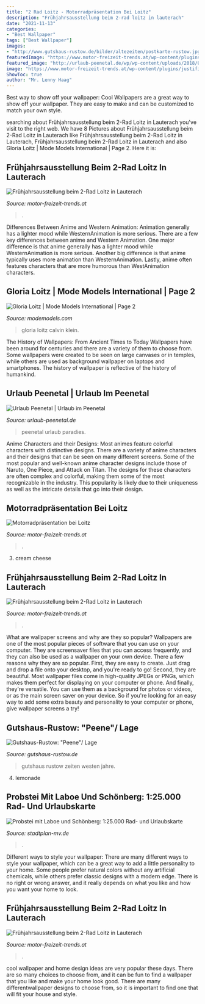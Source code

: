 ```yaml
---
title: "2 Rad Loitz - Motorradpräsentation Bei Loitz"
description: "Frühjahrsausstellung beim 2-rad loitz in lauterach"
date: "2021-11-13"
categories:
- "Best Wallpaper"
tags: ["Best Wallpaper"]
images:
- "http://www.gutshaus-rustow.de/bilder/altezeiten/postkarte-rustow.jpg"
featuredImage: "https://www.motor-freizeit-trends.at/wp-content/plugins/justified-image-grid/timthumb.php?src=https:%2F%2Fwww.motor-freizeit-trends.at%2Fwp-content%2Fuploads%2FFrühjahrsausstellung-Loitz-2015_9912.jpg&amp;h=230&amp;q=90&amp;f=.jpg"
featured_image: "http://urlaub-peenetal.de/wp/wp-content/uploads/2018/02/slider_angeln.jpg"
image: "https://www.motor-freizeit-trends.at/wp-content/plugins/justified-image-grid/timthumb.php?src=https:%2F%2Fwww.motor-freizeit-trends.at%2Fwp-content%2Fuploads%2FFrühjahrsausstellung-Loitz-2015_9912.jpg&amp;h=230&amp;q=90&amp;f=.jpg"
ShowToc: true
author: "Mr. Lenny Haag"
---
```



Best way to show off your wallpaper:
Cool Wallpapers are a great way to show off your wallpaper. They are easy to make and can be customized to match your own style.

	

		
searching about Frühjahrsausstellung beim 2-Rad Loitz in Lauterach you've visit to the right web. We have 8 Pictures about Frühjahrsausstellung beim 2-Rad Loitz in Lauterach like Frühjahrsausstellung beim 2-Rad Loitz in Lauterach, Frühjahrsausstellung beim 2-Rad Loitz in Lauterach and also Gloria Loitz | Mode Models International | Page 2. Here it is:
		
    
## Frühjahrsausstellung Beim 2-Rad Loitz In Lauterach

<img loading=lazy src="https://www.motor-freizeit-trends.at/wp-content/plugins/justified-image-grid/timthumb.php?src=https:%2F%2Fwww.motor-freizeit-trends.at%2Fwp-content%2Fuploads%2FFrühjahrsausstellung-Loitz-2015_9912.jpg&amp;h=230&amp;q=90&amp;f=.jpg" onerror="this.onerror=null;this.src='https://tse2.mm.bing.net/th?id=OIP.YEqaTwvxUiAGhn4T-dN7tAAAAA&amp;pid=15.1';" alt="Frühjahrsausstellung beim 2-Rad Loitz in Lauterach">

_Source: motor-freizeit-trends.at_

>. 

	

Differences Between Anime and Western Animation: Animation generally has a lighter mood while WesternAnimation is more serious.
There are a few key differences between anime and Western Animation. One major difference is that anime generally has a lighter mood while WesternAnimation is more serious. Another big difference is that anime typically uses more animation than WesternAnimation. Lastly, anime often features characters that are more humorous than WestAnimation characters.

    
## Gloria Loitz | Mode Models International | Page 2

<img loading=lazy src="http://3.bp.blogspot.com/_oO-QehtTMUs/S9xHVWU_04I/AAAAAAAAI4A/lIh83WqDIsU/s1600/calvin-klein-f10-042910_ph_kessl-2.jpg" onerror="this.onerror=null;this.src='https://tse2.mm.bing.net/th?id=OIP.6_llo8kU6JUksnCPgFlrNgAAAA&amp;pid=15.1';" alt="Gloria Loitz | Mode Models International | Page 2">

_Source: modemodels.com_

>gloria loitz calvin klein. 

	

The History of Wallpapers: From Ancient Times to Today
Wallpapers have been around for centuries and there are a variety of them to choose from. Some wallpapers were created to be seen on large canvases or in temples, while others are used as background wallpaper on laptops and smartphones. The history of wallpaper is reflective of the history of humankind.

    
## Urlaub Peenetal | Urlaub Im Peenetal

<img loading=lazy src="http://urlaub-peenetal.de/wp/wp-content/uploads/2018/02/slider_angeln.jpg" onerror="this.onerror=null;this.src='https://tse3.mm.bing.net/th?id=OIP.fLUSRl1oatDv8PMkknTCvAHaE4&amp;pid=15.1';" alt="Urlaub Peenetal | Urlaub im Peenetal">

_Source: urlaub-peenetal.de_

>peenetal urlaub paradies. 

	

Anime Characters and their Designs: Most animes feature colorful characters with distinctive designs.
There are a variety of anime characters and their designs that can be seen on many different screens. Some of the most popular and well-known anime character designs include those of Naruto, One Piece, and Attack on Titan. The designs for these characters are often complex and colorful, making them some of the most recognizable in the industry. This popularity is likely due to their uniqueness as well as the intricate details that go into their design.

    
## Motorradpräsentation Bei Loitz

<img loading=lazy src="https://www.motor-freizeit-trends.at/wp-content/uploads/Loitz-Fruehjahrsausstellung26.jpg" onerror="this.onerror=null;this.src='https://tse4.mm.bing.net/th?id=OIP.qlGfecebACY8p0nSRsYe_gHaFj&amp;pid=15.1';" alt="Motorradpräsentation bei Loitz">

_Source: motor-freizeit-trends.at_

>. 

	

3. cream cheese 

    
## Frühjahrsausstellung Beim 2-Rad Loitz In Lauterach

<img loading=lazy src="https://www.motor-freizeit-trends.at/wp-content/plugins/justified-image-grid/timthumb.php?src=https:%2F%2Fwww.motor-freizeit-trends.at%2Fwp-content%2Fuploads%2FFrühjahrsausstellung-Loitz-2015_9917.jpg&amp;h=230&amp;q=90&amp;f=.jpg" onerror="this.onerror=null;this.src='https://tse4.mm.bing.net/th?id=OIP.mboje7mtaIjU3RHIV770KQAAAA&amp;pid=15.1';" alt="Frühjahrsausstellung beim 2-Rad Loitz in Lauterach">

_Source: motor-freizeit-trends.at_

>. 

	

What are wallpaper screens and why are they so popular?
Wallpapers are one of the most popular pieces of software that you can use on your computer. They are screensaver files that you can access frequently, and they can also be used as a wallpaper on your own device. There a few reasons why they are so popular. First, they are easy to create. Just drag and drop a file onto your desktop, and you're ready to go! Second, they are beautiful. Most wallpaper files come in high-quality JPEGs or PNGs, which makes them perfect for displaying on your computer or phone. And finally, they're versatile. You can use them as a background for photos or videos, or as the main screen saver on your device. So if you're looking for an easy way to add some extra beauty and personality to your computer or phone, give wallpaper screens a try!

    
## Gutshaus-Rustow: &quot;Peene&quot;/ Lage

<img loading=lazy src="http://www.gutshaus-rustow.de/bilder/altezeiten/postkarte-rustow.jpg" onerror="this.onerror=null;this.src='https://tse4.mm.bing.net/th?id=OIP.oNRvKuAz7-5B-QbJ6oaQAAHaE8&amp;pid=15.1';" alt="Gutshaus-Rustow: &quot;Peene&quot;/ Lage">

_Source: gutshaus-rustow.de_

>gutshaus rustow zeiten westen jahre. 

	

4. lemonade 

    
## Probstei Mit Laboe Und Schönberg: 1:25.000 Rad- Und Urlaubskarte

<img loading=lazy src="https://stadtplan-mv.de/at-get-img/1056/0/probstei-mit-laboe-und-schoenberg-125-000-rad-und-urlaubskarte-kvplan-schleswig-holstein-region-http-www-kv-plan-de-schleswig-holstein-html.jpg" onerror="this.onerror=null;this.src='https://tse1.mm.bing.net/th?id=OIP.DhxBfAEz-mzNv_NtlnZDpwAAAA&amp;pid=15.1';" alt="Probstei mit Laboe und Schönberg: 1:25.000 Rad- und Urlaubskarte">

_Source: stadtplan-mv.de_

>. 

	

Different ways to style your wallpaper:
There are many different ways to style your wallpaper, which can be a great way to add a little personality to your home. Some people prefer natural colors without any artificial chemicals, while others prefer classic designs with a modern edge. There is no right or wrong answer, and it really depends on what you like and how you want your home to look.

    
## Frühjahrsausstellung Beim 2-Rad Loitz In Lauterach

<img loading=lazy src="https://www.motor-freizeit-trends.at/wp-content/plugins/justified-image-grid/timthumb.php?src=https:%2F%2Fwww.motor-freizeit-trends.at%2Fwp-content%2Fuploads%2FFrühjahrsausstellung-Loitz-2015_9915.jpg&amp;h=230&amp;q=90&amp;f=.jpg" onerror="this.onerror=null;this.src='https://tse3.mm.bing.net/th?id=OIP.h03EeGd4Z_twhw1nthhMHgAAAA&amp;pid=15.1';" alt="Frühjahrsausstellung beim 2-Rad Loitz in Lauterach">

_Source: motor-freizeit-trends.at_

>. 

	

cool wallpaper and home design ideas are very popular these days. There are so many choices to choose from, and it can be fun to find a wallpaper that you like and make your home look good. There are many differentwallpaper designs to choose from, so it is important to find one that will fit your house and style.

